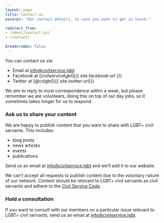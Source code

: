 ```yaml
---
layout: page
title: Contact us
excerpt: "Our contact details, in case you want to get in touch."

redirect_from:
- /about/contact-us/
- /contact/

breadcrumbs: false
---
```


You can contact us via:

- Email at [info@civilservice.lgbt](mailto:info@civilservice.lgbt)
- Facebook at [civilservicelgbt]({{ site.facebook-url }})
- Twitter at [@cslgbt]({{ site.twitter-url}})

We aim to reply to most correspondence within a week, but please remember we are volunteers, doing this on top of our day jobs, so it sometimes takes longer for us to respond.

### Ask us to share your content

We are happy to publish content that you want to share with LGBT+ civil servants. This includes:

- blog posts
- news articles
- events
- publications

Send us an email at [info@civilservice.lgbt](mailto:info@civilservice.lgbt) and we’ll add it to our website.

We can’t accept all requests to publish content due to the voluntary nature of our network. Content should be relevant to LGBT+ civil servants as civil servants and adhere to the [Civil Service Code](https://www.gov.uk/government/publications/civil-service-code/the-civil-service-code).

### Hold a consultation

If you want to consult with our members on a particular issue relevant to LGBT+ civil servants, send us an email at [info@civilservice.lgbt](mailto:info@civilservice.lgbt).

